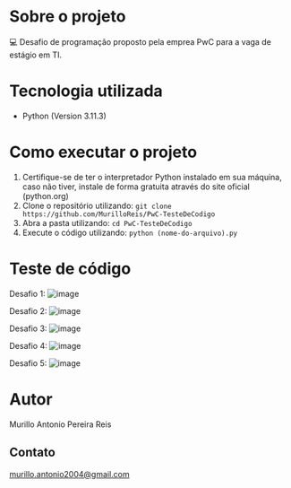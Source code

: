 # Sobre o projeto

:computer: Desafio de programação proposto pela emprea PwC para a vaga de estágio em TI.

# Tecnologia utilizada

- Python (Version 3.11.3)

# Como executar o projeto

1. Certifique-se de ter o interpretador Python instalado em sua máquina, caso não tiver, instale de forma gratuita através do site oficial (python.org)
2. Clone o repositório utilizando: ```git clone https://github.com/MurilloReis/PwC-TesteDeCodigo```
3. Abra a pasta utilizando: ```cd PwC-TesteDeCodigo```
4. Execute o código utilizando: ```python (nome-do-arquivo).py```

# Teste de código

Desafio 1:
![image](https://github.com/MurilloReis/PwC-TesteDeCodigo/assets/133406093/29633103-4857-4368-bf3e-8704bb1edc34)

Desafio 2:
![image](https://github.com/MurilloReis/PwC-TesteDeCodigo/assets/133406093/1eae1df6-103b-4788-90ba-4624d4efecb5)

Desafio 3:
![image](https://github.com/MurilloReis/PwC-TesteDeCodigo/assets/133406093/b182ce13-b468-422e-8243-5cb9974ee6b3)

Desafio 4:
![image](https://github.com/MurilloReis/PwC-TesteDeCodigo/assets/133406093/a887ab65-c005-4f5b-b1bf-87f2d46f3f29)

Desafio 5:
![image](https://github.com/MurilloReis/PwC-TesteDeCodigo/assets/133406093/f21678e0-63be-4503-8f43-3700065a0910)

# Autor

Murillo Antonio Pereira Reis

## Contato

murillo.antonio2004@gmail.com
